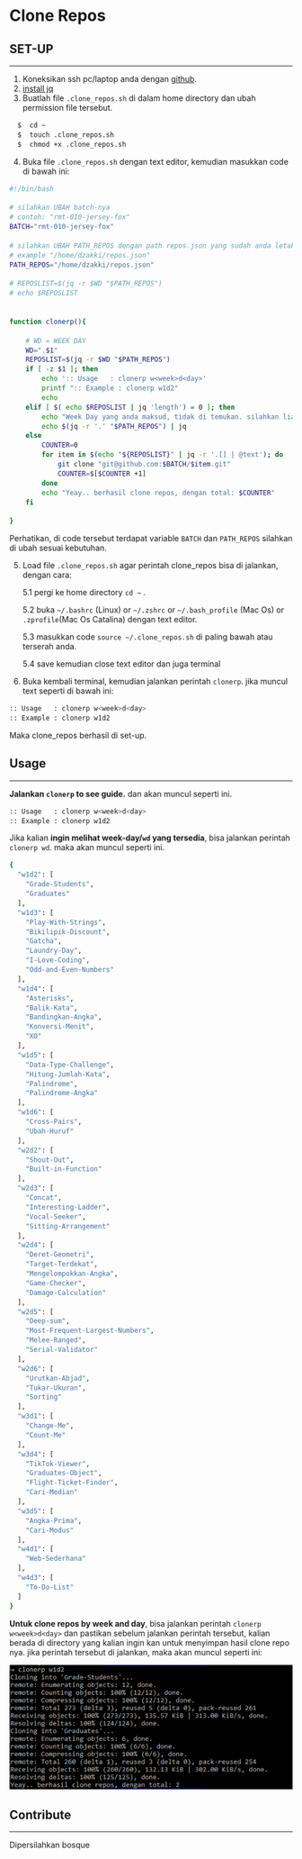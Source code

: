 # Clone Repos

## SET-UP

---

1. Koneksikan ssh pc/laptop anda dengan [github](https://docs.github.com/en/github/authenticating-to-github/connecting-to-github-with-ssh).
2. [install jq](https://stedolan.github.io/jq/download/)
3. Buatlah file `.clone_repos.sh` di dalam home directory dan ubah permission file tersebut.

```bash
  $  cd ~
  $  touch .clone_repos.sh
  $  chmod +x .clone_repos.sh
```

4. Buka file `.clone_repos.sh` dengan text editor, kemudian masukkan code di bawah ini:

```bash
#!/bin/bash

# silahkan UBAH batch-nya
# contoh: "rmt-010-jersey-fox"
BATCH="rmt-010-jersey-fox"

# silahkan UBAH PATH_REPOS dengan path repos.json yang sudah anda letakkan.
# example "/home/dzakki/repos.json"
PATH_REPOS="/home/dzakki/repos.json"

# REPOSLIST=$(jq -r $WD "$PATH_REPOS")
# echo $REPOSLIST


function clonerp(){

    # WD = WEEK DAY
    WD=".$1"
    REPOSLIST=$(jq -r $WD "$PATH_REPOS")
    if [ -z $1 ]; then
        echo ':: Usage   : clonerp w<week>d<day>'
        printf ":: Example : clonerp w1d2"
        echo
    elif [ $( echo $REPOSLIST | jq 'length') = 0 ]; then
        echo "Week Day yang anda maksud, tidak di temukan. silahkan liat week day di bawah ini:"
        echo $(jq -r '.' "$PATH_REPOS") | jq
    else
        COUNTER=0
        for item in $(echo "${REPOSLIST}" | jq -r '.[] | @text'); do
            git clone "git@github.com:$BATCH/$item.git"
            COUNTER=$[$COUNTER +1]
        done
        echo "Yeay.. berhasil clone repos, dengan total: $COUNTER"
    fi

}
```

Perhatikan, di code tersebut terdapat variable `BATCH` dan `PATH_REPOS` silahkan di ubah sesuai kebutuhan.

5. Load file `.clone_repos.sh` agar perintah clone_repos bisa di jalankan, dengan cara:

   5.1 pergi ke home directory `cd ~` .

   5.2 buka `~/.bashrc` (Linux) or `~/.zshrc` or `~/.bash_profile` (Mac Os) or `.zprofile`(Mac Os Catalina) dengan text editor.

   5.3 masukkan code `source ~/.clone_repos.sh` di paling bawah atau terserah anda.

   5.4 save kemudian close text editor dan juga terminal

6. Buka kembali terminal, kemudian jalankan perintah `clonerp`. jika muncul text seperti di bawah ini:

```bash
:: Usage   : clonerp w<week>d<day>
:: Example : clonerp w1d2
```

Maka clone_repos berhasil di set-up.

## Usage

---

**Jalankan `clonerp` to see guide.** dan akan muncul seperti ini.

```bash
:: Usage   : clonerp w<week>d<day>
:: Example : clonerp w1d2
```

Jika kalian **ingin melihat week-day/`wd` yang tersedia**, bisa jalankan perintah `clonerp wd`. maka akan muncul seperti ini.

```bash
{
  "w1d2": [
    "Grade-Students",
    "Graduates"
  ],
  "w1d3": [
    "Play-With-Strings",
    "Bikilipik-Discount",
    "Gatcha",
    "Laundry-Day",
    "I-Love-Coding",
    "Odd-and-Even-Numbers"
  ],
  "w1d4": [
    "Asterisks",
    "Balik-Kata",
    "Bandingkan-Angka",
    "Konversi-Menit",
    "XO"
  ],
  "w1d5": [
    "Data-Type-Challenge",
    "Hitung-Jumlah-Kata",
    "Palindrome",
    "Palindrome-Angka"
  ],
  "w1d6": [
    "Cross-Pairs",
    "Ubah-Huruf"
  ],
  "w2d2": [
    "Shout-Out",
    "Built-in-Function"
  ],
  "w2d3": [
    "Concat",
    "Interesting-Ladder",
    "Vocal-Seeker",
    "Sitting-Arrangement"
  ],
  "w2d4": [
    "Deret-Geometri",
    "Target-Terdekat",
    "Mengelompokkan-Angka",
    "Game-Checker",
    "Damage-Calculation"
  ],
  "w2d5": [
    "Deep-sum",
    "Most-Frequent-Largest-Numbers",
    "Melee-Ranged",
    "Serial-Validator"
  ],
  "w2d6": [
    "Urutkan-Abjad",
    "Tukar-Ukuran",
    "Sorting"
  ],
  "w3d1": [
    "Change-Me",
    "Count-Me"
  ],
  "w3d4": [
    "TikTok-Viewer",
    "Graduates-Object",
    "Flight-Ticket-Finder",
    "Cari-Median"
  ],
  "w3d5": [
    "Angka-Prima",
    "Cari-Modus"
  ],
  "w4d1": [
    "Web-Sederhana"
  ],
  "w4d3": [
    "To-Do-List"
  ]
}
```

**Untuk clone repos by week and day**, bisa jalankan perintah `clonerp w<week>d<day>` dan pastikan sebelum jalankan perintah tersebut, kalian berada di directory yang kalian ingin kan untuk menyimpan hasil clone repo nya. jika perintah tersebut di jalankan, maka akan muncul seperti ini:

![hasil clone repos](./assets/hasil-clone-repos.png)

## Contribute

---

Dipersilahkan bosque
